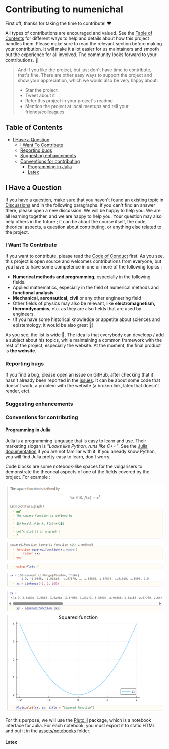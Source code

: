 <!-- omit in toc -->
# Contributing to numenichal

First off, thanks for taking the time to contribute! ❤️

All types of contributions are encouraged and valued. See the [Table of Contents](#table-of-contents) for different ways to help and details about how this project handles them. Please make sure to read the relevant section before making your contribution. It will make it a lot easier for us maintainers and smooth out the experience for all involved. The community looks forward to your contributions. 🎉

> And if you like the project, but just don't have time to contribute, that's fine. There are other easy ways to support the project and show your appreciation, which we would also be very happy about:
> - Star the project
> - Tweet about it
> - Refer this project in your project's readme
> - Mention the project at local meetups and tell your friends/colleagues

<!-- omit in toc -->
## Table of Contents
- [I Have a Question](#i-have-a-question)
  - [I Want To Contribute](#i-want-to-contribute)
  - [Reporting bugs](#reporting-bugs)
  - [Suggesting enhancements](#suggesting-enhancements)
  - [Conventions for contributing](#conventions-for-contributing)
    - [Programming in Julia](#programming-in-julia)
    - [Latex](#latex)

## I Have a Question

If you have a question, make sure that you haven't found an existing topic in [Discussions](https://github.com/Aguelord/numenichal/discussions) and in the following paragraphs. If you can't find an answer there, please open a new discussion. We will be happy to help you. We are all learning together, and we are happy to help you. Your question may also help others in the future ; it can be about the course itself, the code, theorical aspects, a question about contributing, or anything else related to the project.

### I Want To Contribute
If you want to contribute, please read the [Code of Conduct](CODE_OF_CONDUCT.md) first. As you see, this project is open source and welcomes contributions from everyone, but you have to have some competence in one or more of the following topics :
- **Numerical methods and programming**, especially in the following fields.
- Applied mathematics, especially in the field of numerical methods and **functional analysis**
- **Mechanical, aeronautical, civil** or any other engineering field
- Other fields of physics may also be relevant, like **electromagnetism, thermodynamics**, etc. as they are also fields that are used by engineers.
- (If you have some historical knowledge or appetite about sciences and epistemology, it would be also great 👀)

As you see, the list is wide 🙂. The idea is that everybody can developp / add a subject about his topics, while maintaining a common framework with the rest of the project, especially the website. At the moment, the final product is **the website**.

### Reporting bugs

If you find a bug, please open an issue on GitHub, after checking that it hasn't already been reported in the [issues](https://github.com/Aguelord/numenichal/issues). It can be about some code that doesn't work, a problem with the website (a broken link, latex that doesn't render, etc).

### Suggesting enhancements

### Conventions for contributing

#### Programming in Julia

Julia is a programming language that is easy to learn and use. Their marketing slogan is *"Looks like Python, runs like C++"*. See the [Julia documentation](https://julialang.org/) if you are not familiar with it. If you already know Python, you will find Julia pretty easy to learn, don't worry.

Code blocks are some notebook-like spaces for the vulgarisers to demonstrate the theorical aspects of one of the fields covered by the project. For example :

![image](/assets/images/notebook_example_contributing_md.png)


For this purpose, we will use the [Pluto.jl](https://plutojl.org/) package, which is a notebook interface for Julia. For each notebook, you must export it to static HTML and put it in the [assets/notebooks](numenichal\assets\notebooks) folder.

#### Latex
